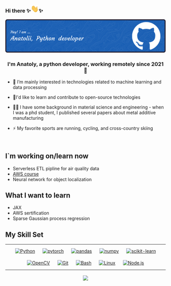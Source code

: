 ### Hi there ✨<img src="https://raw.githubusercontent.com/Milesq/Milesq/master/assets/Hi.gif" width="25px">✨
![header-image](github-header-image.png)
<!--
**aerubanov/aerubanov** is a ✨ _special_ ✨ repository because its `README.md` (this file) appears on your GitHub profile.

Here are some ideas to get you started:

- 🔭 I’m currently working on ...
- 🌱 I’m currently learning ...
- 👯 I’m looking to collaborate on ...
- 🤔 I’m looking for help with ...
- 💬 Ask me about ...
- 📫 How to reach me: ...
- 😄 Pronouns: ...
- ⚡ Fun fact: ...
-->
### <div align="center">I'm Anatoly, a python developer, working remotely since 2021 🚀</div>  
  

- 🔭 I’m mainly interested in technologies related to machine learning and data processing 
  

- 🌱I'd like to learn and contribute to open-source technologies
  

- 👨‍🎓 I have some background in material science and engineering -  when I was a phd student, I published several papers about metal additive manufacturing   
  

- ⚡ My favorite sports are running, cycling, and cross-country skiing  
  

<br/>  

## I`m working on/learn now
- Serverless ETL pipline for air quality data
- [AWS course](https://www.udemy.com/course/aws-certified-developer-associate-dva-c01/)
- Neural network for object localization

## What I want to learn
- JAX
- AWS sertification
- Sparse Gaussian process regression


## My Skill Set  
<table><tr><td valign="top" width="100%">

<div align="center">
<a href="https://www.python.org/" target="_blank"><img style="margin: 10px" src="https://profilinator.rishav.dev/skills-assets/python-original.svg" alt="Python" height="50" /></a> 
<a href="https://pytorch.org/" target="_blank"><img style="margin: 10px" src="https://profilinator.rishav.dev/skills-assets/pytorch-icon.svg" alt="pytorch" height="50" /></a>  
<a href="https://pandas.pydata.org/" target="_blank"><img style="margin: 10px" src="https://pandas.pydata.org/static/img/pandas.svg" alt="pandas" height="50" /></a>
<a href="https://numpy.org/" target="_blank"><img style="margin: 10px" src="https://github.com/numpy/numpy/blob/main/branding/logo/primary/numpylogo.svg" alt="numpy" height="50" /></a>
<a href="https://scikit-learn.org/stable/" target="_blank"><img style="margin: 10px" src="https://scikit-learn.org/stable/_images/scikit-learn-logo-notext.png" alt="scikit-learn" height="50" /></a>
<a href="https://opencv.org/" target="_blank"><img style="margin: 10px" src="https://profilinator.rishav.dev/skills-assets/opencv-icon.svg" alt="OpenCV" height="50" /></a>  
<a href="https://github.com/" target="_blank"><img style="margin: 10px" src="https://profilinator.rishav.dev/skills-assets/git-scm-icon.svg" alt="Git" height="50" /></a>
<a href="https://www.gnu.org/software/bash/" target="_blank"><img style="margin: 10px" src="https://profilinator.rishav.dev/skills-assets/gnu_bash-icon.svg" alt="Bash" height="50" /></a>
<a href="https://www.linux.org/" target="_blank"><img style="margin: 10px" src="https://profilinator.rishav.dev/skills-assets/linux-original.svg" alt="Linux" height="50" /></a>
<a href="https://nodejs.org/" target="_blank"><img style="margin: 10px" src="https://profilinator.rishav.dev/skills-assets/nodejs-original-wordmark.svg" alt="Node.js" height="50" /></a>  
</div>
</td></tr></table>  

<div align="center">
<img src="https://komarev.com/ghpvc/?username=aerubanov&&style=flat-square" align="center" />
</div>  
